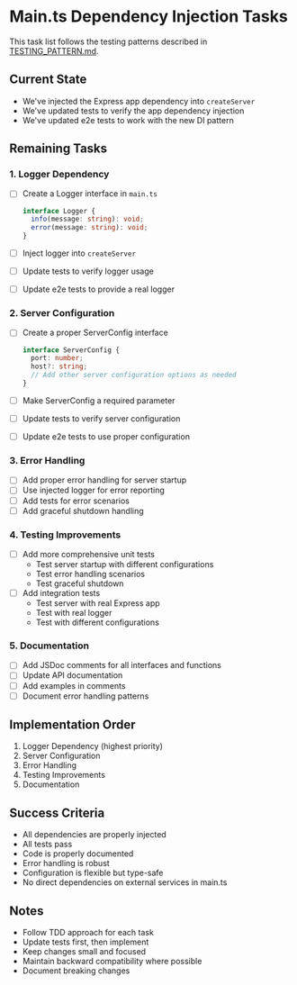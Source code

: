# Main.ts Dependency Injection Tasks

This task list follows the testing patterns described in [TESTING_PATTERN.md](../TESTING_PATTERN.md).

## Current State

- We've injected the Express app dependency into `createServer`
- We've updated tests to verify the app dependency injection
- We've updated e2e tests to work with the new DI pattern

## Remaining Tasks

### 1. Logger Dependency

- [ ] Create a Logger interface in `main.ts`

  ```typescript
  interface Logger {
    info(message: string): void;
    error(message: string): void;
  }
  ```

- [ ] Inject logger into `createServer`
- [ ] Update tests to verify logger usage
- [ ] Update e2e tests to provide a real logger

### 2. Server Configuration

- [ ] Create a proper ServerConfig interface

  ```typescript
  interface ServerConfig {
    port: number;
    host?: string;
    // Add other server configuration options as needed
  }
  ```

- [ ] Make ServerConfig a required parameter
- [ ] Update tests to verify server configuration
- [ ] Update e2e tests to use proper configuration

### 3. Error Handling

- [ ] Add proper error handling for server startup
- [ ] Use injected logger for error reporting
- [ ] Add tests for error scenarios
- [ ] Add graceful shutdown handling

### 4. Testing Improvements

- [ ] Add more comprehensive unit tests
  - Test server startup with different configurations
  - Test error handling scenarios
  - Test graceful shutdown
- [ ] Add integration tests
  - Test server with real Express app
  - Test with real logger
  - Test with different configurations

### 5. Documentation

- [ ] Add JSDoc comments for all interfaces and functions
- [ ] Update API documentation
- [ ] Add examples in comments
- [ ] Document error handling patterns

## Implementation Order

1. Logger Dependency (highest priority)
2. Server Configuration
3. Error Handling
4. Testing Improvements
5. Documentation

## Success Criteria

- All dependencies are properly injected
- All tests pass
- Code is properly documented
- Error handling is robust
- Configuration is flexible but type-safe
- No direct dependencies on external services in main.ts

## Notes

- Follow TDD approach for each task
- Update tests first, then implement
- Keep changes small and focused
- Maintain backward compatibility where possible
- Document breaking changes
